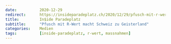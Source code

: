 ```yaml
---
date:          2020-12-29
redirect:      https://insideparadeplatz.ch/2020/12/29/pfusch-mit-r-wert-macht-schweiz-zu-geisterland/
title:         In$ide Paradeplatz
subtitle:      "Pfusch mit R-Wert macht Schweiz zu Geisterland"
categories:    Medien
tags:          [inside-paradeplatz, r-wert, massnahmen]
---
```


